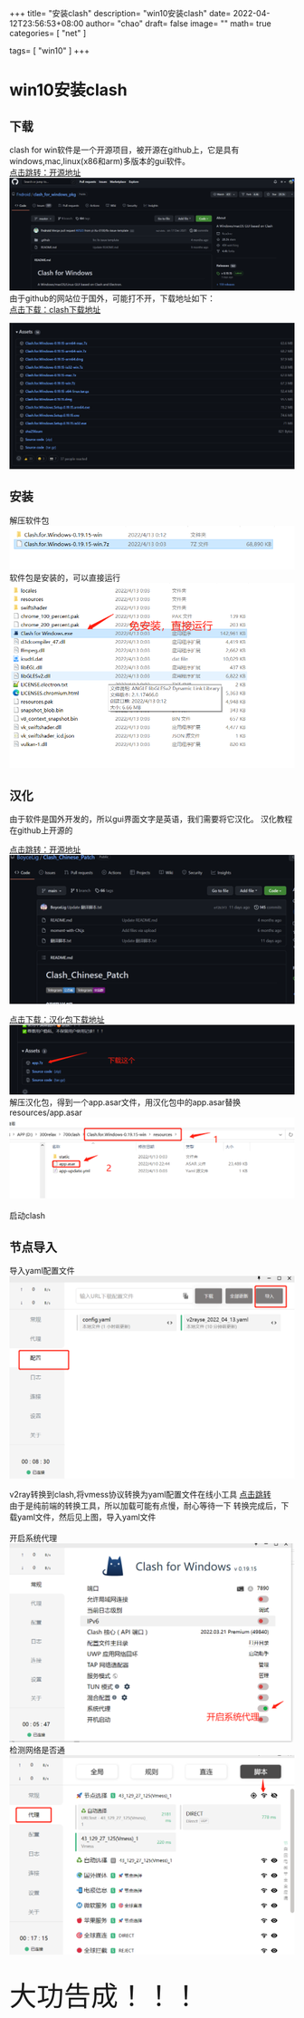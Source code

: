 +++
title= "安装clash"
description= "win10安装clash"
date= 2022-04-12T23:56:53+08:00
author= "chao"
draft= false
image= "" 
math= true
categories= [
    "net"
]

tags=  [
    "win10"
]
+++
# win10安装clash

## 下载
clash for win软件是一个开源项目，被开源在github上，它是具有windows,mac,linux(x86和arm)多版本的gui软件。  
[点击跳转：开源地址](https://github.com/Fndroid/clash_for_windows_pkg)
![clash](./githubclash.png)
由于github的网站位于国外，可能打不开，下载地址如下：  
[点击下载：clash下载地址](https://github.com/Fndroid/clash_for_windows_pkg/releases/download/0.19.15/Clash.for.Windows-0.19.15-win.7z)

![clash](./download.png)

## 安装
解压软件包
![unzip](./unzip.png)
<br>
软件包是安装的，可以直接运行
![](./run.png)
<br>

## 汉化
由于软件是国外开发的，所以gui界面文字是英语，我们需要将它汉化。
汉化教程在github上开源的  

[点击跳转：开源地址](https://github.com/BoyceLig/Clash_Chinese_Patch)
![汉化包](%E6%B1%89%E5%8C%96%E5%8C%85.png)

[点击下载：汉化包下载地址](https://github.com/BoyceLig/Clash_Chinese_Patch/releases/download/0.19.15/app.7z)
![](./downloadapp.png)
<br>
解压汉化包，得到一个app.asar文件，用汉化包中的app.asar替换resources/app.asar
![](./instead.png)  
<br>
启动clash

## 节点导入

导入yaml配置文件
![](./yaml.png)

v2ray转换到clash,将vmess协议转换为yaml配置文件在线小工具
[点击跳转](https://v2rayse.com/v2ray-clash)  
由于是纯前端的转换工具，所以加载可能有点慢，耐心等待一下
转换完成后，下载yaml文件，然后见上图，导入yaml文件    
<br>
开启系统代理
![](./systemproxy.png)
检测网络是否通
![](./check.png)
<br>
<br>

<font size="16"> 大功告成！！！</font>